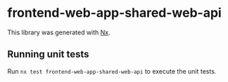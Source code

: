 # frontend-web-app-shared-web-api

This library was generated with [Nx](https://nx.dev).

## Running unit tests

Run `nx test frontend-web-app-shared-web-api` to execute the unit tests.
